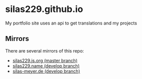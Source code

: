 # silas229.github.io
My portfolio site uses an api to get translations and my projects

## Mirrors
There are several mirrors of this repo:

* [silas229.js.org (master branch)](https://silas229.js.org)
* [silas229.name (develop branch)](https://silas229.name)
* [silas-meyer.de (develop branch)](https://silas-meyer.de)